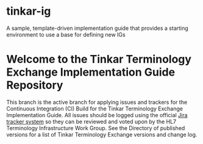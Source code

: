 # tinkar-ig
A sample, template-driven implementation guide that provides a starting environment to use a base for defining new IGs
# Welcome to the Tinkar Terminology Exchange Implementation Guide Repository

This branch is the active branch for applying issues and trackers for the Continuous Integration (CI) Build for the Tinkar Terminology Exchange Implementation Guide. All issues should be logged using the official [Jira tracker system](http://hl7.org/fhir-issues) so they can be reviewed and voted upon by the HL7 Terminology Infrastructure Work Group. See the Directory of published versions for a list of Tinkar Terminology Exchange versions and change log.
